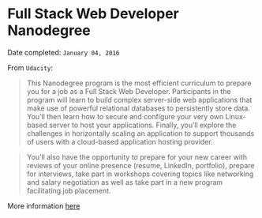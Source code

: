 # Full Stack Web Developer Nanodegree

Date completed: `January 04, 2016`

From `Udacity`:

> This Nanodegree program is the most efficient curriculum to prepare you for a job as a Full Stack Web Developer. Participants in the program will learn to build complex server-side web applications that make use of powerful relational databases to persistently store data. You’ll then learn how to secure and configure your very own Linux-based server to host your applications. Finally, you’ll explore the challenges in horizontally scaling an application to support thousands of users with a cloud-based application hosting provider.

> You’ll also have the opportunity to prepare for your new career with reviews of your online presence (resume, LinkedIn, portfolio), prepare for interviews, take part in workshops covering topics like networking and salary negotiation as well as take part in a new program facilitating job placement.

More information [here](https://www.udacity.com/course/full-stack-web-developer-nanodegree--nd004)
